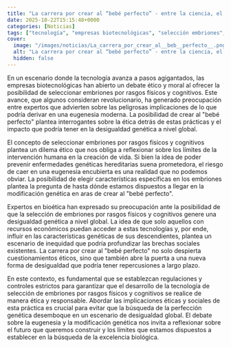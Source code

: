 ```yaml
---
title: "La carrera por crear al “bebé perfecto” - entre la ciencia, el negocio y el caos ético"
date: 2025-10-22T15:15:48+0000
categories: [Noticias]
tags: ["tecnología", "empresas biotecnológicas", "selección embriones", "eugenesia moderna", "ética", "desigualdad genética", "modificación genética."]
cover:
  image: "/images/noticias/La_carrera_por_crear_al__beb__perfecto__.png"
  alt: "La carrera por crear al “bebé perfecto” - entre la ciencia, el negocio y el caos ético"
  hidden: false
---
```


En un escenario donde la tecnología avanza a pasos agigantados, las empresas biotecnológicas han abierto un debate ético y moral al ofrecer la posibilidad de seleccionar embriones por rasgos físicos y cognitivos. Este avance, que algunos consideran revolucionario, ha generado preocupación entre expertos que advierten sobre las peligrosas implicaciones de lo que podría derivar en una eugenesia moderna. La posibilidad de crear al "bebé perfecto" plantea interrogantes sobre la ética detrás de estas prácticas y el impacto que podría tener en la desigualdad genética a nivel global.

El concepto de seleccionar embriones por rasgos físicos y cognitivos plantea un dilema ético que nos obliga a reflexionar sobre los límites de la intervención humana en la creación de vida. Si bien la idea de poder prevenir enfermedades genéticas hereditarias suena prometedora, el riesgo de caer en una eugenesia encubierta es una realidad que no podemos obviar. La posibilidad de elegir características específicas en los embriones plantea la pregunta de hasta dónde estamos dispuestos a llegar en la modificación genética en aras de crear al "bebé perfecto".

Expertos en bioética han expresado su preocupación ante la posibilidad de que la selección de embriones por rasgos físicos y cognitivos genere una desigualdad genética a nivel global. La idea de que solo aquellos con recursos económicos puedan acceder a estas tecnologías y, por ende, influir en las características genéticas de sus descendientes, plantea un escenario de inequidad que podría profundizar las brechas sociales existentes. La carrera por crear al "bebé perfecto" no solo despierta cuestionamientos éticos, sino que también abre la puerta a una nueva forma de desigualdad que podría tener repercusiones a largo plazo.

En este contexto, es fundamental que se establezcan regulaciones y controles estrictos para garantizar que el desarrollo de la tecnología de selección de embriones por rasgos físicos y cognitivos se realice de manera ética y responsable. Abordar las implicaciones éticas y sociales de esta práctica es crucial para evitar que la búsqueda de la perfección genética desemboque en un escenario de desigualdad global. El debate sobre la eugenesia y la modificación genética nos invita a reflexionar sobre el futuro que queremos construir y los límites que estamos dispuestos a establecer en la búsqueda de la excelencia biológica.
